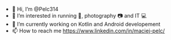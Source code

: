 - 👋 Hi, I’m @Pelc314
- 👀 I’m interested in running 🏃, photography 📷 and IT 💻
- 🌱 I’m currently working on Kotlin and Android developement
- 📫 How to reach me https://www.linkedin.com/in/maciej-pelc/

<!---
Pelc314/Pelc314 is a ✨ special ✨ repository because its `README.md` (this file) appears on your GitHub profile.
You can click the Preview link to take a look at your changes.
--->
